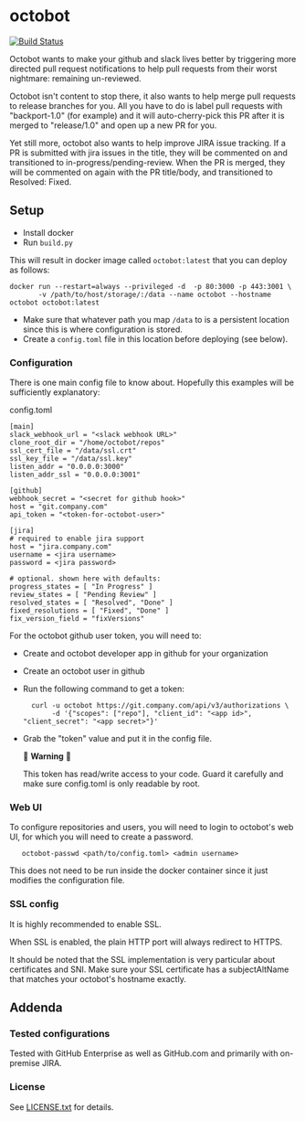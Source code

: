 octobot
=======
[![Build Status](https://travis-ci.org/tanium/octobot.svg?branch=master)](https://travis-ci.org/tanium/octobot)

Octobot wants to make your github and slack lives better by triggering
more directed pull request notifications to help pull requests from their
worst nightmare: remaining un-reviewed.

Octobot isn't content to stop there, it also wants to help merge pull requests
to release branches for you. All you have to do is label pull requests with
"backport-1.0" (for example) and it will auto-cherry-pick this PR after it is
merged to "release/1.0" and open up a new PR for you.

Yet still more, octobot also wants to help improve JIRA issue tracking.
If a PR is submitted with jira issues in the title, they will be commented on and
transitioned to in-progress/pending-review. When the PR is merged, they will be
commented on again with the PR title/body, and transitioned to Resolved: Fixed.

Setup
-----

- Install docker
- Run `build.py`

This will result in docker image called `octobot:latest` that you can deploy as follows:

    docker run --restart=always --privileged -d  -p 80:3000 -p 443:3001 \
           -v /path/to/host/storage/:/data --name octobot --hostname octobot octobot:latest

* Make sure that whatever path you map `/data` to is a persistent location since this is where configuration is stored.
* Create a `config.toml` file in this location before deploying (see below).

### Configuration

There is one main config file to know about. Hopefully this examples will be sufficiently explanatory:

config.toml

    [main]
    slack_webhook_url = "<slack webhook URL>"
    clone_root_dir = "/home/octobot/repos"
    ssl_cert_file = "/data/ssl.crt"
    ssl_key_file = "/data/ssl.key"
    listen_addr = "0.0.0.0:3000"
    listen_addr_ssl = "0.0.0.0:3001"

    [github]
    webhook_secret = "<secret for github hook>"
    host = "git.company.com"
    api_token = "<token-for-octobot-user>"

    [jira]
    # required to enable jira support
    host = "jira.company.com"
    username = <jira username>
    password = <jira password>

    # optional. shown here with defaults:
    progress_states = [ "In Progress" ]
    review_states = [ "Pending Review" ]
    resolved_states = [ "Resolved", "Done" ]
    fixed_resolutions = [ "Fixed", "Done" ]
    fix_version_field = "fixVersions"


For the octobot github user token, you will need to:

- Create and octobot developer app in github for your organization
- Create an octobot user in github
- Run the following command to get a token:

        curl -u octobot https://git.company.com/api/v3/authorizations \
             -d '{"scopes": ["repo"], "client_id": "<app id>", "client_secret": "<app secret>"}'

- Grab the "token" value and put it in the config file.

  :rotating_light: **Warning** :rotating_light:

  This token has read/write access to your code. Guard it carefully and make sure config.toml is only readable by root.

### Web UI

To configure repositories and users, you will need to login to octobot's web UI, for which you will need to create a password.

       octobot-passwd <path/to/config.toml> <admin username>

This does not need to be run inside the docker container since it just modifies the configuration file.

### SSL config

It is highly recommended to enable SSL.

When SSL is enabled, the plain HTTP port will always redirect to HTTPS.

It should be noted that the SSL implementation is very particular about certificates and SNI.
Make sure your SSL certificate has a subjectAltName that matches your octobot's hostname exactly.

Addenda
-------

### Tested configurations

Tested with GitHub Enterprise as well as GitHub.com and primarily with on-premise JIRA.

### License

See [LICENSE.txt](LICENSE.txt) for details.
